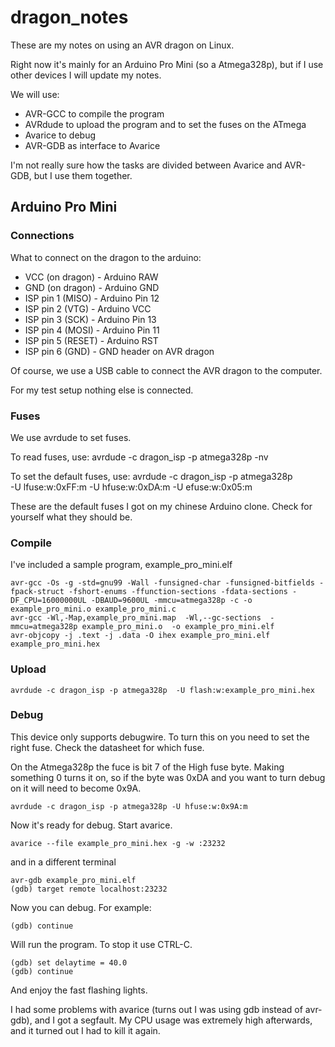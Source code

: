 # dragon_notes #
These are my notes on using an AVR dragon on Linux.

Right now it's mainly for an Arduino Pro Mini (so a Atmega328p), but if I use
other devices I will update my notes.

We will use: 
*  AVR-GCC to compile the program
*  AVRdude to upload the program and to set the fuses on the ATmega
*  Avarice to debug
*  AVR-GDB as interface to Avarice

I'm not really sure how the tasks are divided between Avarice and AVR-GDB, but
I use them together.

## Arduino Pro Mini ##
### Connections ###
What to connect on the dragon to the arduino:

*  VCC (on dragon) - Arduino RAW
*  GND (on dragon) - Arduino GND
*  ISP pin 1 (MISO) - Arduino Pin 12
*  ISP pin 2 (VTG) - Arduino VCC
*  ISP pin 3 (SCK) - Arduino Pin 13
*  ISP pin 4 (MOSI) - Arduino Pin 11
*  ISP pin 5 (RESET) - Arduino RST
*  ISP pin 6 (GND) - GND header on AVR dragon

Of course, we use a USB cable to connect the AVR dragon to the computer.

For my test setup nothing else is connected.

### Fuses ###
We use avrdude to set fuses. 

To read fuses, use:
    avrdude -c dragon_isp -p atmega328p -nv

To set the default fuses, use:
    avrdude -c dragon_isp -p atmega328p \
                    -U lfuse:w:0xFF:m -U hfuse:w:0xDA:m -U efuse:w:0x05:m

These are the default fuses I got on my chinese Arduino clone. Check for
yourself what they should be.

### Compile ###
I've included a sample program, example\_pro\_mini.elf

    avr-gcc -Os -g -std=gnu99 -Wall -funsigned-char -funsigned-bitfields -fpack-struct -fshort-enums -ffunction-sections -fdata-sections -DF_CPU=16000000UL -DBAUD=9600UL -mmcu=atmega328p -c -o example_pro_mini.o example_pro_mini.c
    avr-gcc -Wl,-Map,example_pro_mini.map  -Wl,--gc-sections  -mmcu=atmega328p example_pro_mini.o  -o example_pro_mini.elf
    avr-objcopy -j .text -j .data -O ihex example_pro_mini.elf example_pro_mini.hex
### Upload ###
    avrdude -c dragon_isp -p atmega328p  -U flash:w:example_pro_mini.hex
### Debug ###
This device only supports debugwire. To turn this on you need to set the right
fuse. Check the datasheet for which fuse.

On the Atmega328p the fuce is bit 7 of the High fuse byte. Making something 0
turns it on, so if the byte was 0xDA and you want to turn debug on it will need
to become 0x9A.

    avrdude -c dragon_isp -p atmega328p -U hfuse:w:0x9A:m

Now it's ready for debug. Start avarice.

    avarice --file example_pro_mini.hex -g -w :23232

and in a different terminal

    avr-gdb example_pro_mini.elf
    (gdb) target remote localhost:23232

Now you can debug. For example:

    (gdb) continue

Will run the program. To stop it use CTRL-C.

    (gdb) set delaytime = 40.0
    (gdb) continue

And enjoy the fast flashing lights.

I had some problems with avarice (turns out I was using gdb instead of
avr-gdb), and I got a segfault. My CPU usage was extremely high afterwards, and
it turned out I had to kill it again.
